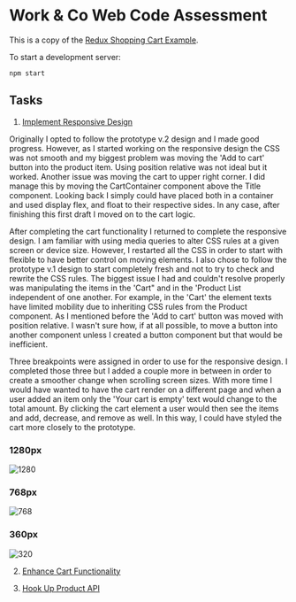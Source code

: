 # Work & Co Web Code Assessment

This is a copy of the [Redux Shopping Cart Example](https://github.com/reactjs/redux/tree/master/examples/shopping-cart).

To start a development server:

```
npm start
```

## Tasks

1. [Implement Responsive Design](/tasks/01-responsive-design.md)

Originally I opted to follow the prototype v.2  design and I made good progress. However, as I started working on the responsive design the CSS was not smooth and my biggest problem was moving the 'Add to cart' button into the product item. Using position relative was not ideal but it worked. Another issue was moving the cart to upper right corner. I did manage this by moving the CartContainer component above the Title component. Looking back I simply could have placed both in a container and used display flex, and float to their respective sides. In any case, after finishing this first draft I moved on to the cart logic.
  
After completing the cart functionality I returned to complete the responsive design. I am familiar with using media queries to alter CSS rules at a given screen or device size. However, I restarted all the CSS in order to start with flexible to have better control on moving elements. I also chose to follow the prototype v.1 design to start completely fresh and not to try to check and rewrite the CSS rules. The biggest issue I had and couldn't resolve properly was manipulating the items in the 'Cart" and in the 'Product List independent of one another. For example, in the 'Cart' the element texts have limited mobility due to inheriting CSS rules from the Product component. As I mentioned before the 'Add to cart' button was moved with position relative. I wasn't sure how, if at all possible, to move a button into another component unless I created a button component but that would be inefficient.

Three breakpoints were assigned in order to use for the responsive design. I completed those three but I added a couple more in between in order to create a smoother change when scrolling screen sizes. With more time I would have wanted to have the cart render on a different page and when a user added an item only the 'Your cart is empty' text would change to the total amount. By clicking the cart element a user would then see the items and add, decrease, and remove as well. In this way, I could have styled the cart more closely to the prototype.

<h3>1280px</h3> 
  
![1280](https://user-images.githubusercontent.com/32649354/53599781-db130e80-3b5c-11e9-899d-e99eab064b55.png)

<h3>768px</h3>

![768](https://user-images.githubusercontent.com/32649354/53599837-00a01800-3b5d-11e9-8c91-0ba74a950155.png)

<h3>360px</h3> 

![320](https://user-images.githubusercontent.com/32649354/53599881-157cab80-3b5d-11e9-86f2-93591a47f958.png)

2. [Enhance Cart Functionality](/tasks/02-cart-enhancements.md)

3. [Hook Up Product API](/tasks/03-product-api.md)


